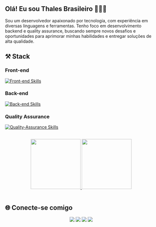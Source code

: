 ## Olá! Eu sou Thales Brasileiro 👨‍💻👋

Sou um desenvolvedor apaixonado por tecnologia, com experiência em diversas linguagens e ferramentas. Tenho foco em desenvolvimento backend e quality assurance, buscando sempre novos desafios e oportunidades para aprimorar minhas habilidades e entregar soluções de alta qualidade.

## ⚒ Stack 

### Front-end

[![Front-end Skills](https://skillicons.dev/icons?i=html,css,js,angular,figma)](https://skillicons.dev)

### Back-end

[![Back-end Skills](https://skillicons.dev/icons?i=python,java,spring,idea,eclipse,postgres,mysql,postman,git,github,gitlab,docker,vercel,jenkins)](https://skillicons.dev)

### Quality Assurance

[![Quality-Assurance Skills](https://skillicons.dev/icons?i=selenium,cypress)](https://skillicons.dev)


<br/>
<div align="center">
  <a href="https://github.com/thalesxbrasileiro">
    <img height="165em" src="https://github-readme-stats.vercel.app/api?username=thalesxbrasileiro&show_icons=true&theme=dracula&include_all_commits=true&count_private=true"/>
    <img height="165em" src="https://github-readme-stats.vercel.app/api/top-langs/?username=thalesxbrasileiro&layout=compact&langs_count=7&theme=dracula"/>
  </a>
</div>

<br/>

## 🌐 Conecte-se comigo

<div align="center">  
  <a href="https://www.instagram.com/thalesbrasileiro/" target="_blank"><img src="https://img.shields.io/badge/-Instagram-%23E4405F?style=for-the-badge&logo=instagram&logoColor=white" target="_blank"></a>
  <a href="https://discord.com/channels/TXB#7879" target="_blank"><img src="https://img.shields.io/badge/Discord-7289DA?style=for-the-badge&logo=discord&logoColor=white" target="_blank"></a> 
  <a href="mailto:thalesxbrasileiro@gmail.com"><img src="https://img.shields.io/badge/Gmail-D14836?style=for-the-badge&logo=gmail&logoColor=white" target="_blank"></a>
  <a href="https://www.linkedin.com/in/thales-brasileiro-8714171bb/" target="_blank"><img src="https://img.shields.io/badge/-LinkedIn-%230077B5?style=for-the-badge&logo=linkedin&logoColor=white" target="_blank"></a> 
</div>
